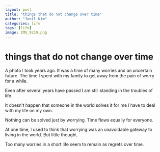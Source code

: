 ```yaml
---
layout: post
title: "things that do not change over time"
author: "Junil Kim"
categories: life
tags: [life]
image: IMG_9219.png
---
```


# things that do not change over time
  
A photo I took years ago.
It was a time of many worries and an uncertain future.
The time I spent with my family to get away from the pain of worry for a while.

Even after several years have passed
I am still standing in the troubles of life.

It doesn't happen that someone in the world solves it for me
I have to deal with my life on my own.

Nothing can be solved just by worrying.
Time flows equally for everyone.

At one time, I used to think that worrying was an unavoidable gateway to living in the world.
But little thought.

Too many worries in a short life seem to remain as regrets over time.
